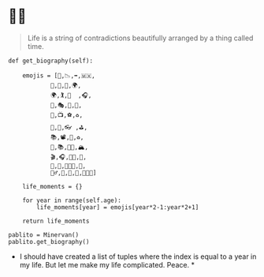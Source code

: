 # 🐣🙃

> Life is a string of contradictions beautifully arranged by a thing called time.

```
def get_biography(self):

	emojis = [🗽,📉,➡️,🇲🇽,
			🎨,🥥,🥛,🌍,
			🌍,🏌,🚊  ,🎧,
			🏀,🎭,🧳,🥋,
			🏉,📺,⚽️,♻️,
			🌈,🎰,👓 ,⛳️,
			📚,📽,🧳,♻️,
			🎥,📚,🏳️‍🌈,🏔,
			🎬,🎧,🧘🏽,🎾,
			🎥,🌺,👨🏽‍🎓,🏰,
			🚵‍♂️,🦄,🧠,🤿,🧑🏽‍💻]

	life_moments = {}

	for year in range(self.age):
		life_moments[year] = emojis[year*2-1:year*2+1]

	return life_moments 

pablito = Minervan() 
pablito.get_biography()

```

* I should have created a list of tuples where the index is equal to a year in my life. But let me make my life complicated. Peace. *